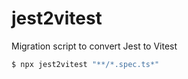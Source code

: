 # jest2vitest

Migration script to convert Jest to Vitest

```bash
$ npx jest2vitest "**/*.spec.ts*"
```
